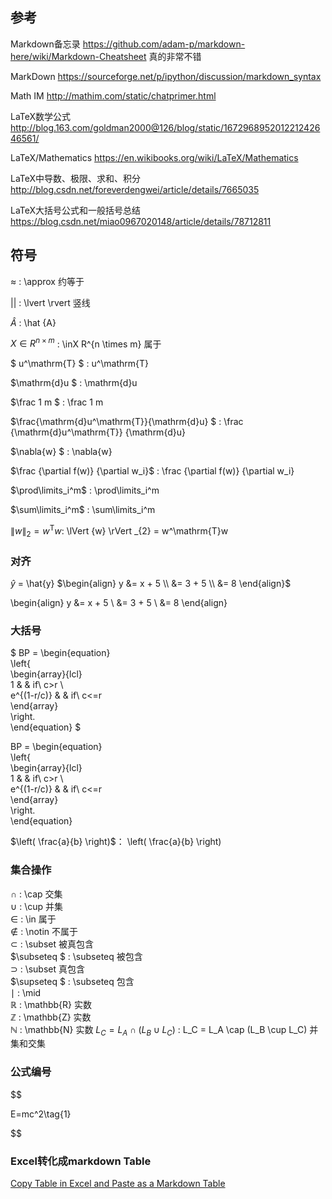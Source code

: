 ## 参考

Markdown备忘录  https://github.com/adam-p/markdown-here/wiki/Markdown-Cheatsheet 真的非常不错

MarkDown https://sourceforge.net/p/ipython/discussion/markdown_syntax

Math IM   http://mathim.com/static/chatprimer.html

LaTeX数学公式   http://blog.163.com/goldman2000@126/blog/static/167296895201221242646561/

LaTeX/Mathematics https://en.wikibooks.org/wiki/LaTeX/Mathematics

LaTeX中导数、极限、求和、积分 http://blog.csdn.net/foreverdengwei/article/details/7665035

LaTeX大括号公式和一般括号总结 https://blog.csdn.net/miao0967020148/article/details/78712811 



## 符号


$\approx$ : \approx 约等于

$\lvert \rvert$ : \lvert  \rvert 竖线

$\hat{A}$  : \hat {A}

$X \in R^{n \times m}$ : \inX R^{n \times m}  属于

$  u^\mathrm{T} $  :  u^\mathrm{T}

$\mathrm{d}u $  :  \mathrm{d}u 

$\frac 1 m $  :  \frac 1 m 

$\frac{\mathrm{d}u^\mathrm{T}}{\mathrm{d}u} $  :  \frac {\mathrm{d}u^\mathrm{T}} {\mathrm{d}u} 

$\nabla{w} $  : \nabla{w}

$\frac {\partial f(w)} {\partial w_i}$ : \frac {\partial f(w)} {\partial w_i}

$\prod\limits_i^m$ : \prod\limits_i^m 

$\sum\limits_i^m$ : \sum\limits_i^m 

$\lVert {w} \rVert _{2} = w^\mathrm{T}w$: \lVert {w} \rVert _{2} = w^\mathrm{T}w



### 对齐

$\hat{y}$  = \hat{y}
$\begin{align}
y &= x + 5 \\
&= 3 + 5 \\
&= 8
\end{align}$    

\begin{align}
y &= x + 5 \\
&= 3 + 5 \\
&= 8
\end{align}



### 大括号

$ BP = \begin{equation}  
\left\{  
\begin{array}{lcl}  
 1        &  & if\ c>r \\  
 e^{(1-r/c)} &  & if\ c<=r  
\end{array}  
\right.  
\end{equation}   $    

BP = \begin{equation}  
\left\{  
\begin{array}{lcl}  
 1        &  & if\ c>r \\  
 e^{(1-r/c)} &  & if\ c<=r  
\end{array}  
\right.  
\end{equation}  

$\left( \frac{a}{b} \right)$：   \left( \frac{a}{b} \right)



### 集合操作 

$\cap$  :  \cap 交集  
$\cup$  :  \cup 并集   
$\in$  : \in 属于   
$\notin$  : \notin 不属于  
$\subset$  : \subset 被真包含  
$\subseteq $  : \subseteq 被包含  
$\supset$  : \subset 真包含  
$\supseteq $  : \subseteq 包含  
$\mid$ : \mid    
$\mathbb{R}$  : \mathbb{R} 实数     
$\mathbb{Z}$  : \mathbb{Z} 实数      
$\mathbb{N}$  : \mathbb{N} 实数 
$L_C = L_A \cap (L_B \cup L_C)$ : L_C = L_A \cap (L_B \cup L_C) 并集和交集  



### 公式编号





$$



E=mc^2\tag{1}



$$








### Excel转化成markdown Table

[Copy Table in Excel and Paste as a Markdown Table](https://thisdavej.com/copy-table-in-excel-and-paste-as-a-markdown-table/)